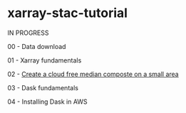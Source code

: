 # xarray-stac-tutorial

IN PROGRESS

00 - Data download

01 - Xarray fundamentals

02 - [Create a cloud free median composte on a small area](notebooks/02_cloud_free_composite_S2_small_area_2.ipynb)

03 - Dask fundamentals

04 - Installing Dask in AWS

